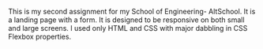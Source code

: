 This is my second assignment for my School of Engineering- AltSchool. It is a landing page with a form. It is designed to be responsive on both small and large screens. I used only HTML and CSS with major dabbling in CSS Flexbox properties.

